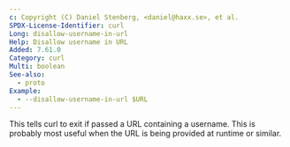 ```yaml
---
c: Copyright (C) Daniel Stenberg, <daniel@haxx.se>, et al.
SPDX-License-Identifier: curl
Long: disallow-username-in-url
Help: Disallow username in URL
Added: 7.61.0
Category: curl
Multi: boolean
See-also:
  - proto
Example:
  - --disallow-username-in-url $URL
---
```


This tells curl to exit if passed a URL containing a username. This is probably
most useful when the URL is being provided at runtime or similar.
